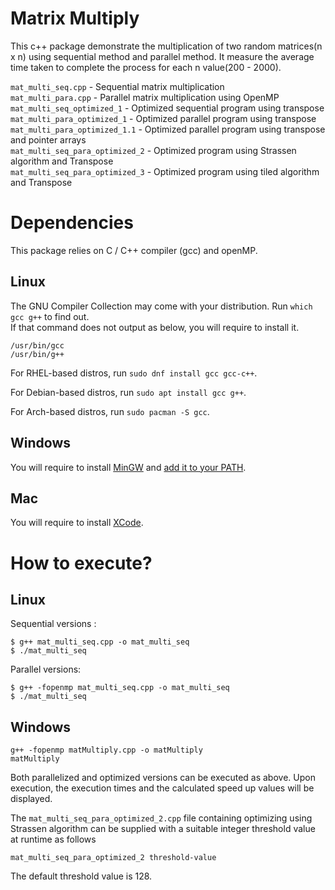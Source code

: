 # Matrix Multiply

This c++ package demonstrate the multiplication of two random matrices(n x n) using sequential method and parallel method. It measure the average time taken to complete the process for each n value(200 - 2000).

```mat_multi_seq.cpp``` - Sequential matrix multiplication<br>
```mat_multi_para.cpp``` - Parallel matrix multiplication using OpenMP<br>
```mat_multi_seq_optimized_1``` - Optimized sequential program using transpose<br>
```mat_multi_para_optimized_1``` - Optimized parallel program using transpose<br>
```mat_multi_para_optimized_1.1``` - Optimized parallel program using transpose and pointer arrays<br>
```mat_multi_seq_para_optimized_2``` - Optimized program using Strassen algorithm and Transpose<br>
```mat_multi_seq_para_optimized_3``` - Optimized program using tiled algorithm and Transpose<br>

# Dependencies

This package relies on C / C++ compiler (gcc) and openMP.

## Linux

The GNU Compiler Collection may come with your distribution. Run `which gcc g++` to find out.<br>
If that command does not output as below, you will require to install it.
```shell
/usr/bin/gcc
/usr/bin/g++
```

For RHEL-based distros, run `sudo dnf install gcc gcc-c++`.

For Debian-based distros, run `sudo apt install gcc g++`.

For Arch-based distros, run `sudo pacman -S gcc`.

## Windows

You will require to install [MinGW](http://www.mingw.org/) and [add it to your PATH](https://www.howtogeek.com/118594/how-to-edit-your-system-path-for-easy-command-line-access/).

## Mac

You will require to install [XCode](https://developer.apple.com/xcode/).

# How to execute?

## Linux
Sequential versions :
```shell
$ g++ mat_multi_seq.cpp -o mat_multi_seq
$ ./mat_multi_seq
```
Parallel versions:
```shell
$ g++ -fopenmp mat_multi_seq.cpp -o mat_multi_seq
$ ./mat_multi_seq
```

## Windows
```shell
g++ -fopenmp matMultiply.cpp -o matMultiply
matMultiply
```

Both parallelized and optimized versions can be executed as above.
Upon execution, the execution times and the calculated speed up values will be displayed.

The ```mat_multi_seq_para_optimized_2.cpp``` file containing optimizing using Strassen algorithm can be supplied with a suitable integer threshold value at runtime as follows
```shell
mat_multi_seq_para_optimized_2 threshold-value
```

The default threshold value is 128.

